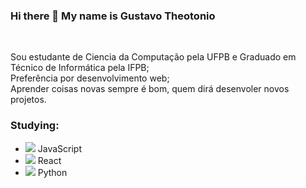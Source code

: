 ### Hi there 👋 My name is Gustavo Theotonio
</br>

Sou estudante de Ciencia da Computação pela UFPB e Graduado em Técnico de Informática pela IFPB;
</br>
Preferência por desenvolvimento web;
</br>
Aprender coisas novas sempre é bom, quem dirá desenvoler novos projetos.
</br>

### Studying:

- <img src="https://img.icons8.com/color/20/000000/javascript--v1.png"/> JavaScript
- <img src="https://img.icons8.com/office/20/000000/react.png"/> React
- <img src="https://img.icons8.com/color/20/000000/python--v1.png"/> Python
